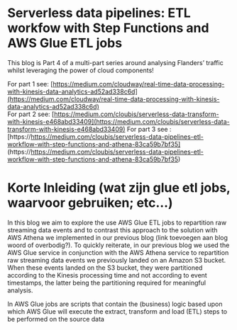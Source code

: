 # Serverless data pipelines: ETL workfow with Step Functions and AWS Glue ETL jobs
This blog is Part 4 of a multi-part series around analysing Flanders’ traffic whilst leveraging the power of cloud components!

For part 1 see: [https://medium.com/cloudway/real-time-data-processing-with-kinesis-data-analytics-ad52ad338c6d](https://medium.com/cloudway/real-time-data-processing-with-kinesis-data-analytics-ad52ad338c6d)  
For part 2 see: [https://medium.com/cloubis/serverless-data-transform-with-kinesis-e468abd33409](https://medium.com/cloubis/serverless-data-transform-with-kinesis-e468abd33409)
For part 3 see :[https://https://medium.com/cloubis/serverless-data-pipelines-etl-workflow-with-step-functions-and-athena-83ca59b7bf35] (https://https://medium.com/cloubis/serverless-data-pipelines-etl-workflow-with-step-functions-and-athena-83ca59b7bf35)

# Korte Inleiding (wat zijn glue etl jobs, waarvoor gebruiken; etc…)
In this blog we aim to explore the use AWS Glue ETL jobs to repartition raw streaming data events and to contrast this approach to the solution with AWS Athena we implemented in our previous blog (link toevoegen aan blog woord of overbodig?).
To quickly reiterate, in our previous blog we used the AWS Glue service in conjunction with the AWS Athena service to repartition raw streaming data events we previously landed on an Amazon S3 bucket.
When these events landed on the S3 bucket, they were partitioned according to the Kinesis processing time and not according to event timestamps, the latter being the partitioning required for meaningful analysis. 

In AWS Glue jobs are scripts that contain the (business) logic based upon which AWS Glue will execute the extract, transform and load (ETL) steps to be performed on the source data   

